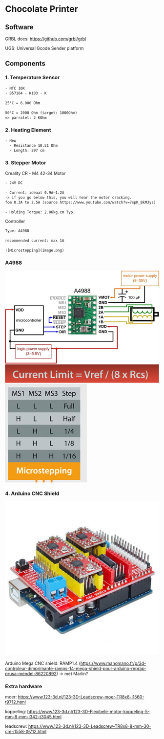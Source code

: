 # Chocolate Printer

## Software

GRBL docs: https://github.com/grbl/grbl

UGS: Universal Gcode Sender platform

## Components

### 1. Temperature Sensor

    - NTC 10K
    - B57164 - K103 - K

    25°C = 6.000 Ohm

    50°C = 2000 Ohm (target: 1000Ohm)
    => parralel: 2 KOhm

### 2. Heating Element

    - New
      - Resistance 10.51 Ohm
      - Length: 297 cm

### 3. Stepper Motor

Creality CR - M4 42-34 Motor

    - 24V DC

    - Current: ideaal 0.9A–1.2A
    -> if you go below this, you will hear the motor cracking.
    fom 0.3A to 2.5A (source https://www.youtube.com/watch?v=7spK_BkMJys)
    
    - Holding Torque: 2.86kg.cm Typ.

Controller

    Type: A4988

    recommended current: max 1A

    ![Microstepping](image.png)


### A4988

![A4988](docs/a4998/a4998.jpg)
![current formula](docs/a4998/formula_current.png)
![step sizes](docs/a4998/step_sizes.png)

### 4. Arduino CNC Shield

![arduino_cnc_shield](docs/arduino_cnc_shield/arduino_cnc_shield.png)

Arduino Mega CNC shield: RAMP1.4
(https://www.manomano.fr/p/3d-controleur-dimprimante-ramps-14-mega-shield-pour-arduino-reprap-prusa-mendel-86220892)
-> met Marlin?

### Extra hardware

moer: https://www.123-3d.nl/123-3D-Leadscrew-moer-TR8x8-i1560-t9712.html

koppeling: https://www.123-3d.nl/123-3D-Flexibele-motor-koppeling-5-mm-8-mm-i342-t3045.html

leadscrew: https://www.123-3d.nl/123-3D-Leadscrew-TR8x8-8-mm-30-cm-i1558-t9712.html